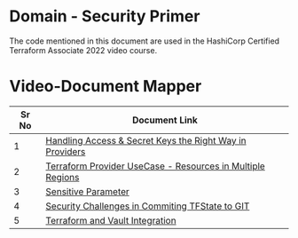 # Domain  - Security Primer

The code mentioned in this document are used in the HashiCorp Certified Terraform Associate 2022 video course.


# Video-Document Mapper

| Sr No | Document Link |
| ------ | ------ |
| 1 | [Handling Access & Secret Keys the Right Way in Providers][PlDa] |
| 2 | [Terraform Provider UseCase - Resources in Multiple Regions][PlDb] |
| 3 | [Sensitive Parameter][PlDc] |
| 4 |[Security Challenges in Commiting TFState to GIT][PlDd] |
| 5 |[Terraform and Vault Integration][PlDe] |



   [PlDa]: <https://github.com/zealvora/terraform-beginner-to-advanced-resource/blob/master/Section%206%20-%20Security%20Primer/credentials.md>
   [PlDb]: <https://github.com/zealvora/terraform-beginner-to-advanced-resource/blob/master/Section%206%20-%20Security%20Primer/multiple-providers.md>
   [PlDc]: <https://github.com/zealvora/terraform-beginner-to-advanced-resource/blob/master/Section%206%20-%20Security%20Primer/sensitive.tf>
   [PlDd]: <https://github.com/zealvora/terraform-beginner-to-advanced-resource/blob/master/Section%206%20-%20Security%20Primer/tfstate-git.md>
   [PlDe]: <https://github.com/zealvora/terraform-beginner-to-advanced-resource/blob/master/Section%206%20-%20Security%20Primer/vault.tf>
